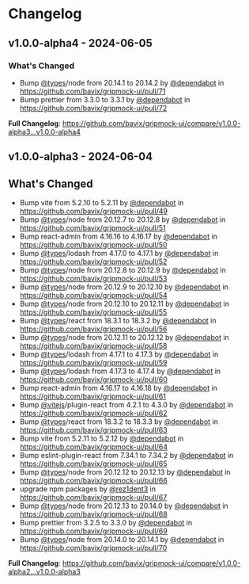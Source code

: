 # Changelog

## v1.0.0-alpha4 - 2024-06-05

### What's Changed

* Bump [@types](https://github.com/types)/node from 20.14.1 to 20.14.2 by [@dependabot](https://github.com/dependabot) in https://github.com/bavix/gripmock-ui/pull/71
* Bump prettier from 3.3.0 to 3.3.1 by [@dependabot](https://github.com/dependabot) in https://github.com/bavix/gripmock-ui/pull/72

**Full Changelog**: https://github.com/bavix/gripmock-ui/compare/v1.0.0-alpha3...v1.0.0-alpha4

## v1.0.0-alpha3 - 2024-06-04

## What's Changed

* Bump vite from 5.2.10 to 5.2.11 by [@dependabot](https://github.com/dependabot) in https://github.com/bavix/gripmock-ui/pull/49
* Bump [@types](https://github.com/types)/node from 20.12.7 to 20.12.8 by [@dependabot](https://github.com/dependabot) in https://github.com/bavix/gripmock-ui/pull/51
* Bump react-admin from 4.16.16 to 4.16.17 by [@dependabot](https://github.com/dependabot) in https://github.com/bavix/gripmock-ui/pull/50
* Bump [@types](https://github.com/types)/lodash from 4.17.0 to 4.17.1 by [@dependabot](https://github.com/dependabot) in https://github.com/bavix/gripmock-ui/pull/52
* Bump [@types](https://github.com/types)/node from 20.12.8 to 20.12.9 by [@dependabot](https://github.com/dependabot) in https://github.com/bavix/gripmock-ui/pull/53
* Bump [@types](https://github.com/types)/node from 20.12.9 to 20.12.10 by [@dependabot](https://github.com/dependabot) in https://github.com/bavix/gripmock-ui/pull/54
* Bump [@types](https://github.com/types)/node from 20.12.10 to 20.12.11 by [@dependabot](https://github.com/dependabot) in https://github.com/bavix/gripmock-ui/pull/55
* Bump [@types](https://github.com/types)/react from 18.3.1 to 18.3.2 by [@dependabot](https://github.com/dependabot) in https://github.com/bavix/gripmock-ui/pull/56
* Bump [@types](https://github.com/types)/node from 20.12.11 to 20.12.12 by [@dependabot](https://github.com/dependabot) in https://github.com/bavix/gripmock-ui/pull/58
* Bump [@types](https://github.com/types)/lodash from 4.17.1 to 4.17.3 by [@dependabot](https://github.com/dependabot) in https://github.com/bavix/gripmock-ui/pull/59
* Bump [@types](https://github.com/types)/lodash from 4.17.3 to 4.17.4 by [@dependabot](https://github.com/dependabot) in https://github.com/bavix/gripmock-ui/pull/60
* Bump react-admin from 4.16.17 to 4.16.18 by [@dependabot](https://github.com/dependabot) in https://github.com/bavix/gripmock-ui/pull/61
* Bump [@vitejs](https://github.com/vitejs)/plugin-react from 4.2.1 to 4.3.0 by [@dependabot](https://github.com/dependabot) in https://github.com/bavix/gripmock-ui/pull/62
* Bump [@types](https://github.com/types)/react from 18.3.2 to 18.3.3 by [@dependabot](https://github.com/dependabot) in https://github.com/bavix/gripmock-ui/pull/63
* Bump vite from 5.2.11 to 5.2.12 by [@dependabot](https://github.com/dependabot) in https://github.com/bavix/gripmock-ui/pull/64
* Bump eslint-plugin-react from 7.34.1 to 7.34.2 by [@dependabot](https://github.com/dependabot) in https://github.com/bavix/gripmock-ui/pull/65
* Bump [@types](https://github.com/types)/node from 20.12.12 to 20.12.13 by [@dependabot](https://github.com/dependabot) in https://github.com/bavix/gripmock-ui/pull/66
* upgrade npm packages by [@rez1dent3](https://github.com/rez1dent3) in https://github.com/bavix/gripmock-ui/pull/67
* Bump [@types](https://github.com/types)/node from 20.12.13 to 20.14.0 by [@dependabot](https://github.com/dependabot) in https://github.com/bavix/gripmock-ui/pull/68
* Bump prettier from 3.2.5 to 3.3.0 by [@dependabot](https://github.com/dependabot) in https://github.com/bavix/gripmock-ui/pull/69
* Bump [@types](https://github.com/types)/node from 20.14.0 to 20.14.1 by [@dependabot](https://github.com/dependabot) in https://github.com/bavix/gripmock-ui/pull/70

**Full Changelog**: https://github.com/bavix/gripmock-ui/compare/v1.0.0-alpha2...v1.0.0-alpha3
